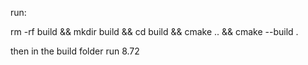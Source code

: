 run:

rm -rf build && mkdir build && cd build && cmake .. && cmake --build .

then in the build folder run 8.72
